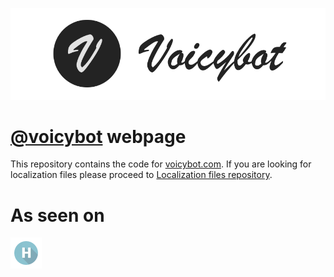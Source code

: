 [![Voicybot](/images/logo-gh.png?raw=true)](https://voicybot.com/)

# [@voicybot](https://telegram.me/voicybot) webpage
This repository contains the code for [voicybot.com](https://voicybot.com). If you are looking for localization files please proceed to [Localization files repository](https://github.com/backmeupplz/voicy-localizations).

# As seen on
[![Habrahabr](/images/habr.png?raw=true)](https://habrahabr.ru/post/316824/)
